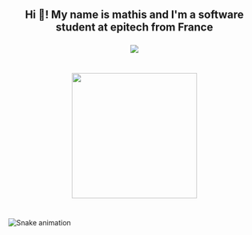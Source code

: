 <h2 align="center">Hi 🎈! My name is mathis and I'm a software student at epitech from France</h2>

###

<div align="center">
  <img src="https://visitor-badge.laobi.icu/badge?page_id=underhoney.underhoney&"  />
</div>

###

<br clear="both">

<div align="center">
  <img height="250" src="https://media.giphy.com/media/xTiTnDrTTAaq076hZS/giphy.gif"  />
</div>

###

###

<br clear="both">

<img src="https://raw.githubusercontent.com/underhoney/underhoney/blob/output/snake.svg" alt="Snake animation" />

###

